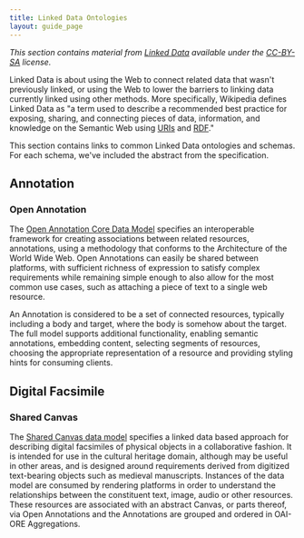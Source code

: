 ```yaml
---
title: Linked Data Ontologies
layout: guide_page
---
```

_This section contains material from [Linked Data](http://linkeddata.org/) available under the [CC-BY-SA](http://creativecommons.org/licenses/by-sa/3.0/) license._

Linked Data is about using the Web to connect related data that wasn't previously linked, or using the Web to lower the barriers to linking data currently linked using other methods. More specifically, Wikipedia defines Linked Data as "a term used to describe a recommended best practice for exposing, sharing, and connecting pieces of data, information, and knowledge on the Semantic Web using [URIs](http://en.wikipedia.org/wiki/URI) and [RDF](http://en.wikipedia.org/wiki/Resource_Description_Framework)."

This section contains links to common Linked Data ontologies and schemas. For each schema, we've included the abstract from the specification.

## Annotation

### Open Annotation

The [Open Annotation Core Data Model](http://www.openannotation.org/spec/core/) specifies an interoperable framework for creating associations between related resources, annotations, using a methodology that conforms to the Architecture of the World Wide Web. Open Annotations can easily be shared between platforms, with sufficient richness of expression to satisfy complex requirements while remaining simple enough to also allow for the most common use cases, such as attaching a piece of text to a single web resource.

An Annotation is considered to be a set of connected resources, typically including a body and target, where the body is somehow about the target. The full model supports additional functionality, enabling semantic annotations, embedding content, selecting segments of resources, choosing the appropriate representation of a resource and providing styling hints for consuming clients.

## Digital Facsimile

### Shared Canvas

The [Shared Canvas data model](http://www.shared-canvas.org/datamodel/spec/) specifies a linked data based approach for describing digital facsimiles of physical objects in a collaborative fashion. It is intended for use in the cultural heritage domain, although may be useful in other areas, and is designed around requirements derived from digitized text-bearing objects such as medieval manuscripts. Instances of the data model are consumed by rendering platforms in order to understand the relationships between the constituent text, image, audio or other resources. These resources are associated with an abstract Canvas, or parts thereof, via Open Annotations and the Annotations are grouped and ordered in OAI-ORE Aggregations.
